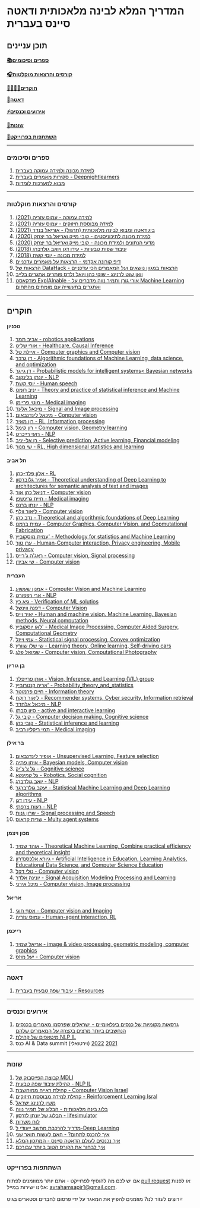 # המדריך המלא לבינה מלאכותית ודאטה סיינס בעברית

## תוכן עניינים

**[📚ספרים וסיכומים](#ספרים-וסיכומים)**

**[🎧קורסים והרצאות מוקלטות](#קורסים-והרצאות-מוקלטות)**  

**[👨‍🎓👩‍🎓חוקרים](#חוקרים)**  

**[💠דאטה](#דאטה)**

**[⚡אירועים וכנסים](#אירועים-וכנסים)**

**[📣שונות](#שונות)**

**[🚀השתתפות בפרוייקט](#השתתפות-בפרוייקט)**  


-------------------------------------


### ספרים וסיכומים

1.  [למידת מכונה ולמידה עמוקה בעברית](https://github.com/AvrahamRaviv/Deep-Learning-in-Hebrew)
2.  [סקירות מאמרים בעברית - Deepnightlearners](https://github.com/michaelerlihson/scientific-resources/tree/main/DL%20papers%20reviews)
3.  [מבוא למערכות לומדות](https://technion046195.netlify.app/)

-------------------------------------

### קורסים והרצאות מוקלטות

1.  [למידה עמוקה - עמוס עזריה (2021)](https://www.youtube.com/watch?v=A74z-DzYt9c&list=PLRMgNpO86xg0ZRHA0QeQsvn57dq4v7iaL)
2.  [למידה מבוססת חיזוקים - עמוס עזריה (2021)](https://www.youtube.com/watch?v=qZwM9Yxyyoo&list=PLRMgNpO86xg1QBVfnSDuzuZAPC-AdbrF6)
3.  [ביג דאטה ומבוא לבינה מלאכותית (תרגול) - אוריאל בנדר (2021)](https://www.youtube.com/channel/UCqIKszKTso4unJeXi1f_LfA)
4.  [למידת מכונה לתיכוניסטים - קובי מייק ואריאל בר יצחק (2020)](https://www.youtube.com/watch?v=-NvEeTnk6Ew&list=PLUGwirBvkRnv2IZ1CnrLp7tg7I-YvuVG_)
5.  [מדעי הנתונים ולמידת מכונה - קובי מייק ואריאל בר יצחק (2020)](https://www.youtube.com/playlist?list=PLUGwirBvkRns7QihJpzVt_u9ab2xVX2Z7)
7.  [עיבוד שפות טבעיות - עידו דגן ויואב גולדברג (2018)](https://www.youtube.com/playlist?list=PLM96W_EHEqh78zJ0bPqT3Wy8DPHbJU-Zh)
8.  [למידת מכונה - יוסי קשת (2018)](https://www.youtube.com/playlist?list=PLM96W_EHEqh7QUKH_z-z-2muKa42n0zpK)
9.  [דיפ קורונה אקדמי - הרצאות על מאמרים עדכניים](https://www.youtube.com/channel/UCjDbU-BKPSN0UsFq6obukUg)
10.  [הרצאות של DataHack - הרצאות במגוון נושאים ועל המאמרים הכי עדכניים](https://www.youtube.com/channel/UCdR7G8Yeh52LK1AvfFaEsqQ/videos)
11.  [וואן שוט לרנינג - שוקי כהן ויואל זלדס פותרים אתגרים בלייב](https://www.oneshotlearning.io/)
12.  [פודקאסט ExplAInable - אורי גורן ותמיר נווה מדברים על Machine Learning ואתגרים בתעשייה עם מומחים מהתחום](https://explainable.podbean.com/)

-------------------------------------


## חוקרים

#### טכניון
1. [אביב תמר - robotics applications](https://avivt.github.io/avivt/)
2. [אורי שליט - Healthcare, Causal Inference](https://web.iem.technion.ac.il/site/he/academicstaff/uri-shalit/)
3. [איילת טל - Computer graphics and Computer vision](https://webee.technion.ac.il/~ayellet/)
4. [דן גרבר - Algorithmic foundations of Machine Learning, data science, and optimization](https://dangar.net.technion.ac.il/)
5. [דן גייגר -  Probabilistic models for intelligent systems< Bayesian networks](https://www.cs.technion.ac.il/~dang/)
6. [יונתן בלינקוב - NLP](https://www.cs.technion.ac.il/~belinkov/)
7. [יוסי קשת - Human speech](https://u.cs.biu.ac.il/~keshetj/)
8. [יניב רומנו - Theory and practice of statistical inference and Machine Learning](https://sites.google.com/view/yaniv-romano)
9. [מוטי פריימן - Medical imaging](https://tcml-bme.github.io/people.html)
10. [מיכאל אלעד - Signal and Image processing](https://elad.cs.technion.ac.il/)
11. [מיכאל לינדנבאום - Conputer vision](https://mic.net.technion.ac.il/)
12. [רון מאיר - RL, Information processing](https://ronmeir.net.technion.ac.il/)
13. [רון קימל - Computer vision, Geometry learning](https://www.cs.technion.ac.il/~ron/)
14. [רועי רייכרט - NLP](https://iew.technion.ac.il/~roiri/)
15. [רן אל-יניב - Selective prediction, Active learning, Financial modeling](https://www.cs.technion.ac.il/~rani/)
16. [שי מנור - RL, High dimensional statistics and learning](https://webee.technion.ac.il/Sites/People/shie/)

#### תל אביב
1. [אלון פלד-כהן - RL](https://sites.google.com/site/aloncohentechnion/)
3. [אמיר גלוברסון - Theoretical understanding of Deep Learning to architectures for semantic analysis of text and images](https://cs3801.wixsite.com/amirgloberson)
4. [דניאל כהן אור - Computer vision](https://danielcohenor.com/)
5. [חיית גרינשפן - Medical imaging](http://www.eng.tau.ac.il/~hayit/)
6. [יונתן ברנט - NLP](http://www.cs.tau.ac.il/~joberant/)
7. [ליאור וולף - Computer vision](http://www.cs.tau.ac.il/~wolf/)
8. [נדב כהן - Theoretical and algorithmic foundations of Deep Learning](https://www.cohennadav.com/)
9. [עמית ברמנו - Computer Graphics, Computer Vision, and Copmutational Fabrication](https://www.cs.tau.ac.il/~amberman/)
10. [עמית מוסקוביץ' - Methodology for statistics and Machine Learning](https://mosco.github.io/)
11. [ערן טוך - Human-Computer interaction, Privacy engineering, Mobile privacy](https://www.tau.ac.il/profile/erant#anchor_research)
12. [ראג'ה ג'רייס - Computer vision, Signal processing](https://www.giryes.sites.tau.ac.il/)
13. [שי אבידן - Computer vision](http://www.eng.tau.ac.il/~avidan/)


#### העברית
1. [אמנון שעשוע - Computer Vision and Machine Learning](https://www.cs.huji.ac.il/~shashua/)
2. [ארי רפפורט - NLP](https://www.cs.huji.ac.il/w~arir/)
3. [גיא כץ - Verification of ML solutios](https://www.katz-lab.com/publications)
4. [דפנה ווינשל - Computer Vision](https://www.cs.huji.ac.il/~daphna/)
5. [יאיר וייס - Human and machine vision. Machine Learning. Bayesian methods. Neural computation](https://www.cs.huji.ac.il/~yweiss/)
6. [לאו יוסקוביץ' - Medical Image Processing, Computer Aided Surgery, Computational Geometry](http://www.cs.huji.ac.il/~josko/)
7. [עמי וייזל - Statistical signal processing, Convex optimization](https://www.cs.huji.ac.il/~amiw/)
8. [שי שלו שוורץ - Learning theory, Online learning, Self-driving cars](https://www.cs.huji.ac.il/w~shais/)
9. [שמואל פלג - Computer vision, Computational Photography](https://www.cs.huji.ac.il/~peleg/)

#### בן גוריון
1. [אורן פרייפלד - Vision, Inference, and Learning (VIL) group](https://www.cs.bgu.ac.il/~orenfr/)
2. [אריה קנטרוביץ' - Probability_theory_and_statistics](https://www.cs.bgu.ac.il/~karyeh/)
4. [חיים פרמוטר - Information theory](https://www.ee.bgu.ac.il/~haimp/)
5. [ליאור רוקח - Recommender systems, Cyber security, Information retrieval](https://www.ise.bgu.ac.il/faculty/liorr/)
6. [מיכאל אלחדד - NLP](https://www.cs.bgu.ac.il/~elhadad/)
7. [סיון סבתו - active and interactive learning](https://www.cs.bgu.ac.il/~sabatos/)
8. [קובי גל - Computer decision making, Cognitive science](https://datasciencelab.ise.bgu.ac.il/)
9. [קובי כהן - Statistical inference and learning](http://www.ee.bgu.ac.il/~yakovsec/)
10. [תמי ריקלין רביב - Medical imaging](https://wwwee.ee.bgu.ac.il/~rrtammy/)

#### בר אילן
1. [אופיר לינדנבאום - Unsupervised Learning, Feature selection](https://www.eng.biu.ac.il/lindeno/)
2. [איתן פתיה - Bayesian models, Computer vision](https://www.eng.biu.ac.il/fetayae/)
3. [גל צ'צ'יק - Cognitive science](https://chechiklab.biu.ac.il/)
4. [גל קמינקא - Robotics, Social cognition](https://u.cs.biu.ac.il/~kaminkg/)
5. [יואב גולדברג - NLP](https://www.cs.bgu.ac.il/~yoavg/uni/)
6. [יעקב גולדברגר - Statistical Machine Learning and Deep Learning algorithms](http://www.eng.biu.ac.il/goldbej/)
7. [עידו דגן - NLP](http://u.cs.biu.ac.il/~dagan/)
8. [רעות צרפתי - NLP](https://nlp.biu.ac.il/~rtsarfaty/onlp)
9. [שרון גנות -  Signal processing and Speech](https://www.eng.biu.ac.il/gannot/)
10. [שרית קראוס - Multy agent systems](https://u.cs.biu.ac.il/~krauss/)

#### מכון ויצמן
1. [אוהד שמיר - Theoretical Machine Learning, Combine practical efficiency and theoretical insight](https://www.wisdom.weizmann.ac.il/~shamiro/)
2. [גיורא אלכסנדרון - Artificial Intelligence in Education, Learning Analytics, Educational Data Science, and Computer Science Education](https://www.weizmann.ac.il/ScienceTeaching/Alexandron/)
3. [טלי דקל - Computer vision](https://www.weizmann.ac.il/math/dekel/)
4. [יונינה אלדר - Signal Acquisition Modeling Processing and Learning](https://www.weizmann.ac.il/math/yonina/)
5. [מיכל אירני - Computer vision, Image processing](http://www.weizmann.ac.il/math/irani/home)

#### אריאל
1. [אסף חוגי - Computer vision and Imaging](https://www.ariel.ac.il/projects/trp/GeneralInformation.asp?numRec=751&id_lang=2)
2. [עמוס עזריה - Human-agent interaction, RL](http://azariaa.com/)

#### רייכמן
1. [אריאל שמיר - image & video processing, geometric modeling, computer graphics](https://faculty.runi.ac.il/arik/site/index.asp)
2. [יעל מוזס - Computer vision](https://www.runi.ac.il/faculty/yael)


-------------------------------------
### דאטה

1.  [עיבוד שפה טבעית בעברית - Resources](https://github.com/NNLP-IL/Resources)

-------------------------------------

### אירועים וכנסים

1. [גרסאות מקומיות של כנסים בינלאומיים - ישראלים שפרסמו מאמרים בכנסים הנחשבים ביותר מרצים בקצרה על המאמרים שלהם](https://www.youtube.com/playlist?list=PL1FoIGqsXJ_CoVJq2gunb1kpaE67rccjP)
2. [מיטאפים של קהילת NLP IL](https://www.youtube.com/channel/UCXfXbnzKRgiZcTgnTK1uiqg)
3. כנס AI & Data summit (וירטואלי) [2021](https://www.youtube.com/playlist?list=PLiIZ1i25re8DVMGniuH-wS9t1ATCUB5p9) [2022](https://youtube.com/playlist?list=PLiIZ1i25re8CzYT0jkcNGWdyz_02y1dME)

-------------------------------------

### שונות

1. [קבוצת הפייסבוק של MDLI](https://www.facebook.com/groups/MDLI1)
2. [קהילת עיבוד שפה טבעית - NLP IL](https://www.facebook.com/groups/naturallanguageprocessingisrael/about/)
3. [קהילת ראייה ממוחשבת - Computer Vision Israel](https://www.facebook.com/groups/1831991027038183)
4. [קהילת למידה מבוססת חיזוקים - Reinforcement Learning Isral](https://www.facebook.com/groups/296455247734778)
5. [משין לרנינג ישראל](https://machinelearning.co.il/)
6. [בלוג בינה מלאכותית - הבלוג של תמיר נווה](https://www.ai-blog.co.il/)
7. [הבלוג של יונתן לזרסון - lifesimulator](https://lifesimulator.wordpress.com/)
8. [לוח משרות](https://machinelearning.co.il/88/machinelearningjobs/)
9. [מדריך להרכבת מחשב ייעודי ל-Deep Learning](https://machinelearning.co.il/536/deeplearninghardware/?fbclid=IwAR27jONy3wX0BeNCzQJUDDdh8TkNGc-TlCQ2fdVEUazopAcVKVP2i1n-py4)
10. [איך להכנס לתחום? - האם לעשות תואר שני](https://machinelearning.co.il/5237/msc/#more-5237)
11. [איך נכנסים לעולם הדאטה סיינס - המתכון המלא](https://www.spreaker.com/user/pimedia/data-part-a?utm_campaign=episode-title&utm_medium=app&utm_source=widget)
12. [איך לבחור את הקורס הטוב ביותר עבורכם](https://machinelearning.co.il/2424/4coursetips/?fbclid=IwAR0BGvkbJ1VftKuF1w2diBsh6jFgLWxTN7vaujNEyqbu5bUbWzX6KHQt8jo)



-------------------------------------
### השתתפות בפרוייקט
אם יש לכם מה להוסיף לפרוייקט - אתם יותר ממוזמנים לפתוח [pull request](https://github.com/AvrahamRaviv/Hebrew-Machine-and-Deep-Learning-Resources/pulls) או לפנות אלינו ישירות במייל: avrahamsapir1@gmail.com.

רוצים לעזור לנו? מוזמנים להפיץ את המאגר על ידי פרסום לחברים וסטארים בגיט⭐
